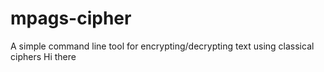 # mpags-cipher
A simple command line tool for encrypting/decrypting text using classical ciphers
Hi there